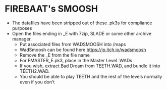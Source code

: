 # FIREBAAT's SMOOSH
- The datafiles have been stripped out of these .pk3s for compliance purposes
- Open the files ending in _E with 7zip, SLADE or some other archive manager.
  - Put associated files from WADSMOOSH into /maps
  - WadSmoosh can be found here https://jp.itch.io/wadsmoosh
  - Remove the _E from the file name
  - For FMASTER_E.pk3, place in the Master Level .WADs
  - If you wish, extract Bad Dream from TEETH.WAD, and bundle it into TEETH2.WAD.
  - You should be able to play TEETH and the rest of the levels normally even if you don't